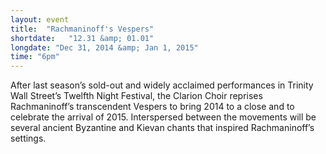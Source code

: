 ```yaml
---
layout: event
title:  "Rachmaninoff's Vespers"
shortdate:   "12.31 &amp; 01.01"
longdate: "Dec 31, 2014 &amp; Jan 1, 2015"
time: "6pm"
---
```


After last season’s sold-out and widely acclaimed performances in Trinity Wall Street’s Twelfth Night Festival, the Clarion Choir reprises Rachmaninoff’s transcendent Vespers to bring 2014 to a close and to celebrate the arrival of 2015.  Interspersed between the movements will be several ancient Byzantine and Kievan chants that inspired Rachmaninoff’s settings.
